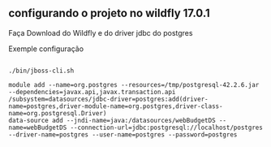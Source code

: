 ## configurando o projeto no wildfly 17.0.1

Faça Download do Wildfly e do driver jdbc do postgres

Exemple configuração

```

./bin/jboss-cli.sh

module add --name=org.postgres --resources=/tmp/postgresql-42.2.6.jar --dependencies=javax.api,javax.transaction.api
/subsystem=datasources/jdbc-driver=postgres:add(driver-name=postgres,driver-module-name=org.postgres,driver-class-name=org.postgresql.Driver)
data-source add --jndi-name=java:/datasources/webBudgetDS --name=webBudgetDS --connection-url=jdbc:postgresql://localhost/postgres --driver-name=postgres --user-name=postgres --password=postgres

```